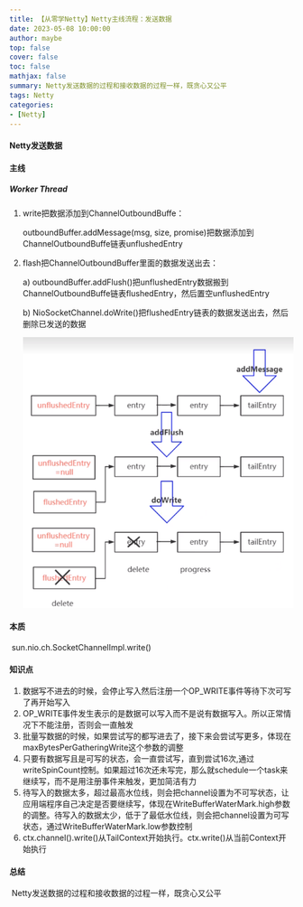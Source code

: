 ```yaml
---
title: 【从零学Netty】Netty主线流程：发送数据
date: 2023-05-08 10:00:00
author: maybe
top: false
cover: false
toc: false
mathjax: false
summary: Netty发送数据的过程和接收数据的过程一样，既贪心又公平
tags: Netty
categories:
- [Netty]
---
```


#### Netty发送数据

#### 主线

##### Worker Thread

1. write把数据添加到ChannelOutboundBuffe：

   outboundBuffer.addMessage(msg, size, promise)把数据添加到ChannelOutboundBuffe链表unflushedEntry

2. flash把ChannelOutboundBuffer里面的数据发送出去：

   a) outboundBuffer.addFlush()把unflushedEntry数据搬到ChannelOutboundBuffe链表flushedEntry，然后置空unflushedEntry

   b)  NioSocketChannel.doWrite()把flushedEntry链表的数据发送出去，然后删除已发送的数据

   ![](/medias/assets/netty/write-flush.png)

#### 本质

​	sun.nio.ch.SocketChannelImpl.write()

#### 知识点

1. 数据写不进去的时候，会停止写入然后注册一个OP_WRITE事件等待下次可写了再开始写入
2. OP_WRITE事件发生表示的是数据可以写入而不是说有数据写入。所以正常情况下不能注册，否则会一直触发
3. 批量写数据的时候，如果尝试写的都写进去了，接下来会尝试写更多，体现在maxBytesPerGatheringWrite这个参数的调整
4. 只要有数据写且是可写的状态，会一直尝试写，直到尝试16次,通过writeSpinCount控制。如果超过16次还未写完，那么就schedule一个task来继续写，而不是用注册事件来触发，更加简洁有力
5. 待写入的数据太多，超过最高水位线，则会把channel设置为不可写状态，让应用端程序自己决定是否要继续写，体现在WriteBufferWaterMark.high参数的调整。待写入的数据太少，低于了最低水位线，则会把channel设置为可写状态，通过WriteBufferWaterMark.low参数控制
6. ctx.channel().write()从TailContext开始执行。ctx.write()从当前Context开始执行

#### 总结

​	Netty发送数据的过程和接收数据的过程一样，既贪心又公平

